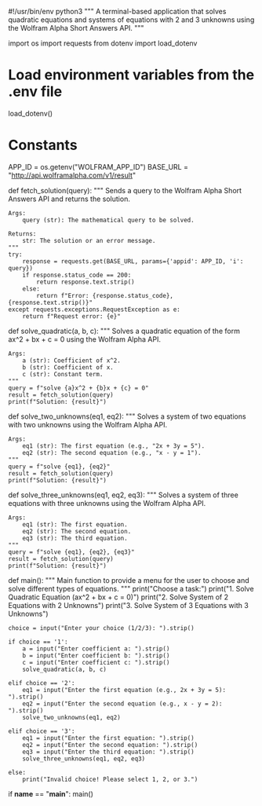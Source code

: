 #!/usr/bin/env python3
"""
A terminal-based application that solves quadratic equations and systems of equations 
with 2 and 3 unknowns using the Wolfram Alpha Short Answers API.
"""

import os
import requests
from dotenv import load_dotenv

# Load environment variables from the .env file
load_dotenv()

# Constants
APP_ID = os.getenv("WOLFRAM_APP_ID")
BASE_URL = "http://api.wolframalpha.com/v1/result"


def fetch_solution(query):
    """
    Sends a query to the Wolfram Alpha Short Answers API and returns the solution.

    Args:
        query (str): The mathematical query to be solved.

    Returns:
        str: The solution or an error message.
    """
    try:
        response = requests.get(BASE_URL, params={'appid': APP_ID, 'i': query})
        if response.status_code == 200:
            return response.text.strip()
        else:
            return f"Error: {response.status_code}, {response.text.strip()}"
    except requests.exceptions.RequestException as e:
        return f"Request error: {e}"


def solve_quadratic(a, b, c):
    """
    Solves a quadratic equation of the form ax^2 + bx + c = 0 using the Wolfram Alpha API.

    Args:
        a (str): Coefficient of x^2.
        b (str): Coefficient of x.
        c (str): Constant term.
    """
    query = f"solve {a}x^2 + {b}x + {c} = 0"
    result = fetch_solution(query)
    print(f"Solution: {result}")


def solve_two_unknowns(eq1, eq2):
    """
    Solves a system of two equations with two unknowns using the Wolfram Alpha API.

    Args:
        eq1 (str): The first equation (e.g., "2x + 3y = 5").
        eq2 (str): The second equation (e.g., "x - y = 1").
    """
    query = f"solve {eq1}, {eq2}"
    result = fetch_solution(query)
    print(f"Solution: {result}")


def solve_three_unknowns(eq1, eq2, eq3):
    """
    Solves a system of three equations with three unknowns using the Wolfram Alpha API.

    Args:
        eq1 (str): The first equation.
        eq2 (str): The second equation.
        eq3 (str): The third equation.
    """
    query = f"solve {eq1}, {eq2}, {eq3}"
    result = fetch_solution(query)
    print(f"Solution: {result}")


def main():
    """
    Main function to provide a menu for the user to choose and solve different types of equations.
    """
    print("Choose a task:")
    print("1. Solve Quadratic Equation (ax^2 + bx + c = 0)")
    print("2. Solve System of 2 Equations with 2 Unknowns")
    print("3. Solve System of 3 Equations with 3 Unknowns")

    choice = input("Enter your choice (1/2/3): ").strip()

    if choice == '1':
        a = input("Enter coefficient a: ").strip()
        b = input("Enter coefficient b: ").strip()
        c = input("Enter coefficient c: ").strip()
        solve_quadratic(a, b, c)

    elif choice == '2':
        eq1 = input("Enter the first equation (e.g., 2x + 3y = 5): ").strip()
        eq2 = input("Enter the second equation (e.g., x - y = 2): ").strip()
        solve_two_unknowns(eq1, eq2)

    elif choice == '3':
        eq1 = input("Enter the first equation: ").strip()
        eq2 = input("Enter the second equation: ").strip()
        eq3 = input("Enter the third equation: ").strip()
        solve_three_unknowns(eq1, eq2, eq3)

    else:
        print("Invalid choice! Please select 1, 2, or 3.")


if __name__ == "__main__":
    main()

